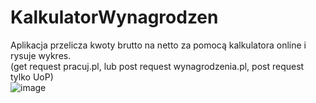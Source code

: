 # KalkulatorWynagrodzen

Aplikacja przelicza kwoty brutto na netto za pomocą kalkulatora online i rysuje wykres.  
(get request pracuj.pl, lub post request wynagrodzenia.pl, post request tylko UoP)  
![image](https://i.imgur.com/X0drOq3.png)
